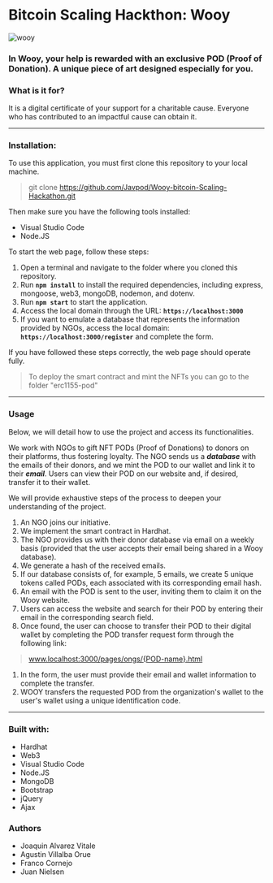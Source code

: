 # Bitcoin Scaling Hackthon: Wooy

![wooy](https://ipfs.io/ipfs/Qmb7mU9CiYr8dMNpUf1TZzapcZeNPHYaf6XzZ1aQRUU44U)

### **In Wooy, your help is rewarded with an exclusive POD (Proof of Donation). A unique piece of art designed especially for you.**

### **What is it for?**

It is a digital certificate of your support for a charitable cause. Everyone who has contributed to an impactful cause can obtain it.

---

### **Installation:**

To use this application, you must first clone this repository to your local machine.

> git clone https://github.com/Javpod/Wooy-bitcoin-Scaling-Hackathon.git
> 

Then make sure you have the following tools installed:

- Visual Studio Code
- Node.JS

To start the web page, follow these steps:

1. Open a terminal and navigate to the folder where you cloned this repository.
2. Run **`npm install`** to install the required dependencies, including express, mongoose, web3, mongoDB, nodemon, and dotenv.
3. Run **`npm start`** to start the application.
4. Access the local domain through the URL: **`https://localhost:3000`**
5. If you want to emulate a database that represents the information provided by NGOs, access the local domain: **`https://localhost:3000/register`** and complete the form.

If you have followed these steps correctly, the web page should operate fully.

> To deploy the smart contract and mint the NFTs you can go to the folder "erc1155-pod"
>
---

### **Usage**

Below, we will detail how to use the project and access its functionalities.

We work with NGOs to gift NFT PODs (Proof of Donations) to donors on their platforms, thus fostering loyalty. The NGO sends us a ***database*** with the emails of their donors, and we mint the POD to our wallet and link it to their ***email***. Users can view their POD on our website and, if desired, transfer it to their wallet.

We will provide exhaustive steps of the process to deepen your understanding of the project.

1. An NGO joins our initiative.
2. We implement the smart contract in Hardhat.
3. The NGO provides us with their donor database via email on a weekly basis (provided that the user accepts their email being shared in a Wooy database).
4. We generate a hash of the received emails.
5. If our database consists of, for example, 5 emails, we create 5 unique tokens called PODs, each associated with its corresponding email hash.
6. An email with the POD is sent to the user, inviting them to claim it on the Wooy website.
7. Users can access the website and search for their POD by entering their email in the corresponding search field.
8. Once found, the user can choose to transfer their POD to their digital wallet by completing the POD transfer request form through the following link:

> www.localhost:3000/pages/ongs/{POD-name}.html
> 
1. In the form, the user must provide their email and wallet information to complete the transfer.
2. WOOY transfers the requested POD from the organization's wallet to the user's wallet using a unique identification code.

---

### **Built with:**

- Hardhat
- Web3
- Visual Studio Code
- Node.JS
- MongoDB
- Bootstrap
- jQuery
- Ajax

### **Authors**

- Joaquin Alvarez Vitale
- Agustin Villalba Orue
- Franco Cornejo 
- Juan Nielsen 
